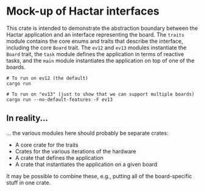 Mock-up of Hactar interfaces
============================

This crate is intended to demonstrate the abstraction boundary between the
Hactar application and an interface representing the board.  The `traits` module
contains the core enums and traits that describe the interface, including the
core `Board` trait.  The `ev12` and `ev13` modules instantiate the `Board`
trait, the `task` module defines the application in terms of reactive tasks, and
the `main` module instantiates the application on top of one of the boards.

```
# To run on ev12 (the default)
cargo run

# To run on "ev13" (just to show that we can support multiple boards)
cargo run --no-default-features -F ev13
```

## In reality...

... the various modules here should probably be separate crates:

* A core crate for the traits
* Crates for the various iterations of the hardware
* A crate that defines the application
* A crate that instantiates the application on a given board 

It may be possible to combine these, e.g., putting all of the board-specific
stuff in one crate.

